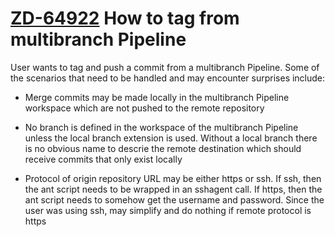 # [ZD-64922](https://cloudbees.zendesk.com/agent/tickets/64922) How to tag from multibranch Pipeline

User wants to tag and push a commit from a multibranch Pipeline.  Some
of the scenarios that need to be handled and may encounter surprises
include:

* Merge commits may be made locally in the multibranch Pipeline
  workspace which are not pushed to the remote repository

* No branch is defined in the workspace of the multibranch Pipeline
  unless the local branch extension is used.  Without a local branch
  there is no obvious name to descrie the remote destination which
  should receive commits that only exist locally

* Protocol of origin repository URL may be either https or ssh.  If
  ssh, then the ant script needs to be wrapped in an sshagent call.
  If https, then the ant script needs to somehow get the username and
  password.  Since the user was using ssh, may simplify and do nothing
  if remote protocol is https